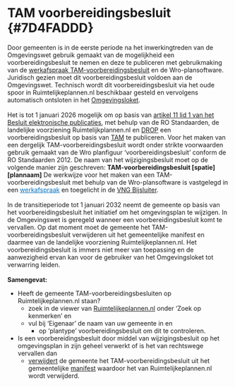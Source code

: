 # TAM voorbereidingsbesluit {#7D4FADDD}
Door gemeenten is in de eerste periode na het inwerkingtreden van de Omgevingswet gebruik gemaakt van de mogelijkheid een voorbereidingsbesluit te nemen en deze te publiceren met gebruikmaking van de <a href='https://docs.geostandaarden.nl/ro/waTAMvbbesluit/' target='_blank'>werkafspraak TAM-voorbereidingsbesluit</a> en de Wro-plansoftware. Juridisch gezien moet dit voorbereidingsbesluit voldoen aan de Omgevingswet. Technisch wordt dit voorbereidingsbesluit via het oude spoor in Ruimtelijkeplannen.nl beschikbaar gesteld en vervolgens automatisch ontsloten in het <a href='https://omgevingswet.overheid.nl/home' target='_blank'>Omgevingsloket</a>.
<br/>
<br/>
Het is tot 1 januari 2026 mogelijk om op basis van <a href='https://wetten.overheid.nl/BWBR0045037/2025-01-01' target='_blank'>artikel 11 lid 1 van het Besluit elektronische publicaties</a>, met behulp van de RO Standaarden, de landelijke voorziening Ruimtelijkplannen.nl en <a href='https://www.koopoverheid.nl/voor-overheden/gemeenten-provincies-en-waterschappen/drop' target='_blank'>DROP</a> een voorbereidingsbesluit op basis van <a href='https://www.geonovum.nl/geo-standaarden/omgevingswet/tam' target='_blank'>TAM</a> te publiceren. Voor het maken van een dergelijk  TAM-voorbereidingsbesluit wordt onder strikte voorwaarden gebruik gemaakt van de Wro planfiguur ‘voorbereidingsbesluit’ conform de RO Standaarden 2012. De naam van het wijzigingsbesluit moet op de volgende manier zijn geschreven:  <b>TAM-voorbereidingsbesluit [spatie][plannaam]</b>
De werkwijze voor het maken van een TAM-voorbereidingsbesluit met behulp van de Wro-plansoftware is vastgelegd in een <a href='https://docs.geostandaarden.nl/ro/waTAMvbbesluit/' target='_blank'><span style='color: #0070C0;'><u>werkafspraak</u></span></a> en toegelicht in de <a href='https://vng.nl/artikelen/bijsluiter-tam-voorbereidingsbesluit' target='_blank'>VNG Bijsluiter</a>.
<br/>
<br/>
In de transitieperiode tot 1 januari 2032 neemt de gemeente op basis van het voorbereidingsbesluit het initiatief om het omgevingsplan te wijzigen. In de Omgevingswet is geregeld wanneer een voorbereidingsbesluit komt te vervallen. Op dat moment moet de gemeente het TAM-voorbereidingsbesluit verwijderen uit het gemeentelijke manifest en daarmee van de landelijke voorziening Ruimtelijkeplannen.nl. Het voorbereidingsbesluit is immers niet meer van toepassing en de aanwezigheid ervan kan voor de gebruiker van het Omgevingsloket tot verwarring leiden.
<br/>
<br/>
<b>Samengevat: </b>
<ul><li>Heeft de gemeente TAM-voorbereidingsbesluiten op Ruimtelijkeplannen.nl staan? <ul><li>zoek in de viewer van <a href='https://www.ruimtelijkeplannen.nl/view' target='_blank'>Ruimtelijkeplannen.nl</a> onder ‘Zoek op kenmerken’ en </li>
<li>vul bij ‘Eigenaar’ de naam van uw gemeente in en<ul><li>op ‘plantype’ voorbereidingsbesluit om dit te controleren.</li>
</ul>
</li>
</ul>
</li>
<li>Is een voorbereidingsbesluit door middel van wijzigingsbesluit op het omgevingsplan in zijn geheel verwerkt of is het van rechtswege vervallen dan<ul><li><a href='https://docs.geostandaarden.nl/ro/tri2012/' target='_blank'>verwijdert</a> de gemeente het TAM-voorbereidingsbesluit uit het gemeentelijke <a href='https://www.ruimtelijkeplannen.nl/index' target='_blank'>manifest</a> waardoor het van Ruimtelijkeplannen.nl wordt verwijderd.</li>
</ul>
</li>
</ul>